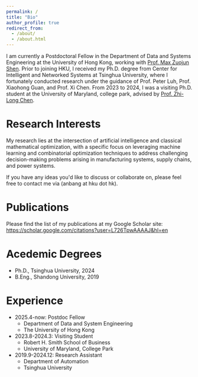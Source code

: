 ```yaml
---
permalink: /
title: "Bio"
author_profile: true
redirect_from: 
  - /about/
  - /about.html
---
```


I am currently a Postdoctoral Fellow in the Department of Data and Systems Engineering at the University of Hong Kong, working with [Prof. Max Zuojun Shen](https://www.dase.hku.hk/people/max-z-j-shen). Prior to joining HKU, I received my Ph.D. degree from Center for Intelligent and Networked Systems at Tsinghua University, where I fortunately conducted research under the guidance of Prof. Peter Luh, Prof. Xiaohong Guan, and Prof. Xi Chen. From 2023 to 2024, I was a visiting Ph.D. student at the University of Maryland, college park, advised by [Prof. Zhi-Long Chen](https://www.rhsmith.umd.edu/directory/zhi-long-chen). 


Research Interests
======
My research lies at the intersection of artificial intelligence and classical mathematical optimization, with a specific focus on leveraging machine learning and combinatorial optimization techniques to address challenging decision-making problems arising in manufacturing systems, supply chains, and power systems.

If you have any ideas you'd like to discuss or collaborate on, please feel free to contact me via (anbang at hku dot hk).




Publications
======
Please find the list of my publications at my Google Scholar site: https://scholar.google.com/citations?user=L726TpwAAAAJ&hl=en


Acedemic Degrees
======
* Ph.D., Tsinghua University, 2024
* B.Eng., Shandong University, 2019

Experience
======
* 2025.4-now: Postdoc Fellow
  * Department of Data and System Engineering
  * The University of Hong Kong
* 2023.8-2024.3: Visiting Student
  * Robert H. Smith School of Business
  * University of Maryland, College Park
* 2019.9-2024.12: Research Assistant
  * Department of Automation
  * Tsinghua University







